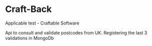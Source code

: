 # Craft-Back

Applicable test - Craftable Software 

Api to consult and validate postcodes from UK.
Registering the last 3 validations in MongoDb
